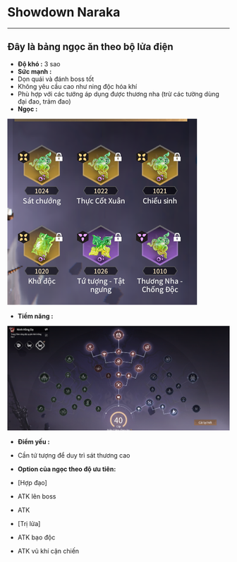 # Showdown Naraka

---


## Đây là bảng ngọc ăn theo bộ lửa điện

 - **Độ khó :** 3 sao
 - **Sức mạnh :** 
 - Dọn quái và đánh boss tốt
 - Không yêu cầu cao như ning độc hóa khí
 - Phù hợp với các tướng áp dụng được thương nha (trừ các tường dùng đại đao, trảm đao)
 - **Ngọc :**

 ![thuongnha](image-21.png)

 - **Tiềm năng :**

 ![tiemnangdocthuongnha](image-22.png)
 
 - **Điểm yếu :** 
 - Cần tứ tượng để duy trì sát thương cao 

 - **Option của ngọc theo độ ưu tiên:**
  - [Hợp đạo]
  - ATK lên boss  
  - ATK
  - [Trị lửa]
  - ATK bạo độc
  - ATK vũ khí cận chiến
  
